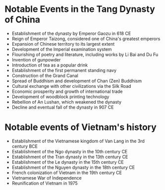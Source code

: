 
# Notable Events in the Tang Dynasty of China

- Establishment of the dynasty by Emperor Gaozu in 618 CE
- Reign of Emperor Taizong, considered one of China's greatest emperors
- Expansion of Chinese territory to its largest extent
- Development of the Imperial examination system
- Flourishing of poetry and literature, including works by Li Bai and Du Fu
- Invention of gunpowder
- Introduction of tea as a popular drink
- Establishment of the first permanent standing navy
- Construction of the Grand Canal
- Spread of Buddhism and development of Chan (Zen) Buddhism
- Cultural exchange with other civilizations via the Silk Road
- Economic prosperity and growth of international trade
- Development of woodblock printing technology
- Rebellion of An Lushan, which weakened the dynasty
- Decline and eventual fall of the dynasty in 907 CE

# Notable events of Vietnam's history
- Establishment of the Vietnamese kingdom of Van Lang in the 3rd century BCE
- Establishment of the Ngo dynasty in the 10th century CE
- Establishment of the Tran dynasty in the 13th century CE
- Establishment of the Le dynasty in the 15th century CE
- Establishment of the Nguyen dynasty in the 18th century CE
- French colonization of Vietnam in the 19th century CE
- Vietnamese War of Independence
- Reunification of Vietnam in 1975